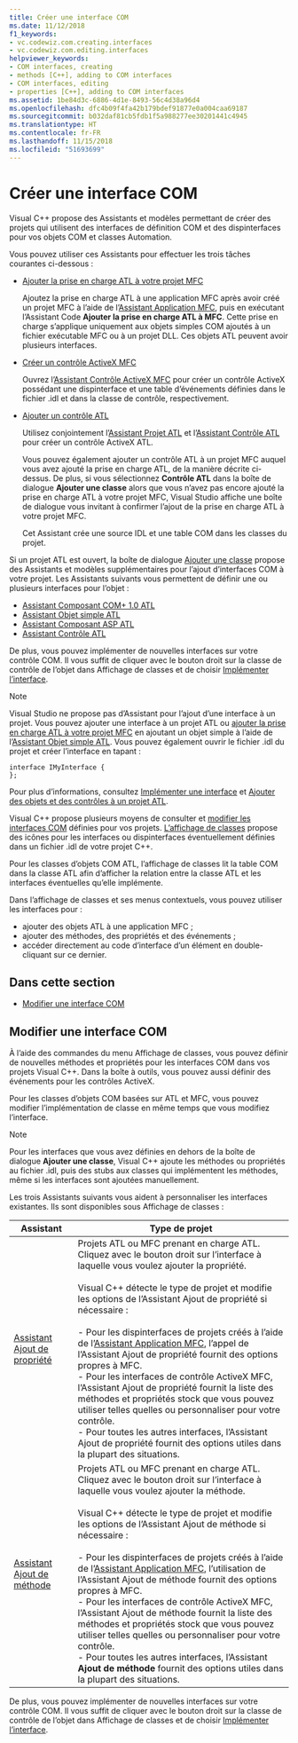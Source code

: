 ```yaml
---
title: Créer une interface COM
ms.date: 11/12/2018
f1_keywords:
- vc.codewiz.com.creating.interfaces
- vc.codewiz.com.editing.interfaces
helpviewer_keywords:
- COM interfaces, creating
- methods [C++], adding to COM interfaces
- COM interfaces, editing
- properties [C++], adding to COM interfaces
ms.assetid: 1be84d3c-6886-4d1e-8493-56c4d38a96d4
ms.openlocfilehash: dfc4b09f4fa42b179bdef91877e0a004caa69187
ms.sourcegitcommit: b032daf81cb5fdb1f5a988277ee30201441c4945
ms.translationtype: HT
ms.contentlocale: fr-FR
ms.lasthandoff: 11/15/2018
ms.locfileid: "51693699"
---
```

# <a name="create-a-com-interface"></a>Créer une interface COM

Visual C++ propose des Assistants et modèles permettant de créer des projets qui utilisent des interfaces de définition COM et des dispinterfaces pour vos objets COM et classes Automation.

Vous pouvez utiliser ces Assistants pour effectuer les trois tâches courantes ci-dessous :

- [Ajouter la prise en charge ATL à votre projet MFC](../mfc/reference/adding-atl-support-to-your-mfc-project.md)

  Ajoutez la prise en charge ATL à une application MFC après avoir créé un projet MFC à l’aide de l’[Assistant Application MFC](../mfc/reference/mfc-application-wizard.md), puis en exécutant l’Assistant Code **Ajouter la prise en charge ATL à MFC**. Cette prise en charge s’applique uniquement aux objets simples COM ajoutés à un fichier exécutable MFC ou à un projet DLL. Ces objets ATL peuvent avoir plusieurs interfaces.

- [Créer un contrôle ActiveX MFC](../mfc/reference/creating-an-mfc-activex-control.md)

  Ouvrez l’[Assistant Contrôle ActiveX MFC](../mfc/reference/mfc-activex-control-wizard.md) pour créer un contrôle ActiveX possédant une dispinterface et une table d’événements définies dans le fichier .idl et dans la classe de contrôle, respectivement.

- [Ajouter un contrôle ATL](../atl/reference/adding-an-atl-control.md)

  Utilisez conjointement l’[Assistant Projet ATL](../atl/reference/atl-project-wizard.md) et l’[Assistant Contrôle ATL](../atl/reference/atl-control-wizard.md) pour créer un contrôle ActiveX ATL.

  Vous pouvez également ajouter un contrôle ATL à un projet MFC auquel vous avez ajouté la prise en charge ATL, de la manière décrite ci-dessus. De plus, si vous sélectionnez **Contrôle ATL** dans la boîte de dialogue **Ajouter une classe** alors que vous n’avez pas encore ajouté la prise en charge ATL à votre projet MFC, Visual Studio affiche une boîte de dialogue vous invitant à confirmer l’ajout de la prise en charge ATL à votre projet MFC.

  Cet Assistant crée une source IDL et une table COM dans les classes du projet.

Si un projet ATL est ouvert, la boîte de dialogue [Ajouter une classe](../ide/add-class-dialog-box.md) propose des Assistants et modèles supplémentaires pour l’ajout d’interfaces COM à votre projet. Les Assistants suivants vous permettent de définir une ou plusieurs interfaces pour l’objet :

- [Assistant Composant COM+ 1.0 ATL](../atl/reference/atl-com-plus-1-0-component-wizard.md)
- [Assistant Objet simple ATL](../atl/reference/atl-simple-object-wizard.md)
- [Assistant Composant ASP ATL](../atl/reference/atl-active-server-page-component-wizard.md)
- [Assistant Contrôle ATL](../atl/reference/atl-control-wizard.md)

De plus, vous pouvez implémenter de nouvelles interfaces sur votre contrôle COM. Il vous suffit de cliquer avec le bouton droit sur la classe de contrôle de l’objet dans Affichage de classes et de choisir [Implémenter l’interface](../ide/implement-interface-wizard.md).

> [!NOTE]
> Visual Studio ne propose pas d’Assistant pour l’ajout d’une interface à un projet. Vous pouvez ajouter une interface à un projet ATL ou [ajouter la prise en charge ATL à votre projet MFC](../mfc/reference/adding-atl-support-to-your-mfc-project.md) en ajoutant un objet simple à l’aide de l’[Assistant Objet simple ATL](../atl/reference/atl-simple-object-wizard.md). Vous pouvez également ouvrir le fichier .idl du projet et créer l’interface en tapant :

```
interface IMyInterface {
};
```

Pour plus d’informations, consultez [Implémenter une interface](../ide/implementing-an-interface-visual-cpp.md) et [Ajouter des objets et des contrôles à un projet ATL](../atl/reference/adding-objects-and-controls-to-an-atl-project.md).

Visual C++ propose plusieurs moyens de consulter et [modifier les interfaces COM](#edit-a-com-interface) définies pour vos projets. [L’affichage de classes](/visualstudio/ide/viewing-the-structure-of-code) propose des icônes pour les interfaces ou dispinterfaces éventuellement définies dans un fichier .idl de votre projet C++.

Pour les classes d’objets COM ATL, l’affichage de classes lit la table COM dans la classe ATL afin d’afficher la relation entre la classe ATL et les interfaces éventuelles qu’elle implémente.

Dans l’affichage de classes et ses menus contextuels, vous pouvez utiliser les interfaces pour :

- ajouter des objets ATL à une application MFC ;
- ajouter des méthodes, des propriétés et des événements ;
- accéder directement au code d’interface d’un élément en double-cliquant sur ce dernier.

## <a name="in-this-section"></a>Dans cette section

- [Modifier une interface COM](#edit-a-com-interface)

## <a name="edit-a-com-interface"></a>Modifier une interface COM

À l’aide des commandes du menu Affichage de classes, vous pouvez définir de nouvelles méthodes et propriétés pour les interfaces COM dans vos projets Visual C++. Dans la boîte à outils, vous pouvez aussi définir des événements pour les contrôles ActiveX.

Pour les classes d’objets COM basées sur ATL et MFC, vous pouvez modifier l’implémentation de classe en même temps que vous modifiez l’interface.

> [!NOTE]
> Pour les interfaces que vous avez définies en dehors de la boîte de dialogue **Ajouter une classe**, Visual C++ ajoute les méthodes ou propriétés au fichier .idl, puis des stubs aux classes qui implémentent les méthodes, même si les interfaces sont ajoutées manuellement.

Les trois Assistants suivants vous aident à personnaliser les interfaces existantes. Ils sont disponibles sous Affichage de classes :

|Assistant|Type de projet|
|------------|------------------|
|[Assistant Ajout de propriété](../ide/names-add-property-wizard.md)|Projets ATL ou MFC prenant en charge ATL. Cliquez avec le bouton droit sur l’interface à laquelle vous voulez ajouter la propriété.<br /><br />Visual C++ détecte le type de projet et modifie les options de l’Assistant Ajout de propriété si nécessaire :<br /><br />- Pour les dispinterfaces de projets créés à l’aide de l’[Assistant Application MFC](../mfc/reference/mfc-application-wizard.md), l’appel de l’Assistant Ajout de propriété fournit des options propres à MFC.<br />- Pour les interfaces de contrôle ActiveX MFC, l’Assistant Ajout de propriété fournit la liste des méthodes et propriétés stock que vous pouvez utiliser telles quelles ou personnaliser pour votre contrôle.<br />- Pour toutes les autres interfaces, l’Assistant Ajout de propriété fournit des options utiles dans la plupart des situations.|
|[Assistant Ajout de méthode](../ide/add-method-wizard.md)|Projets ATL ou MFC prenant en charge ATL. Cliquez avec le bouton droit sur l’interface à laquelle vous voulez ajouter la méthode.<br /><br />Visual C++ détecte le type de projet et modifie les options de l’Assistant Ajout de méthode si nécessaire :<br /><br />- Pour les dispinterfaces de projets créés à l’aide de l’[Assistant Application MFC](../mfc/reference/mfc-application-wizard.md), l’utilisation de l’Assistant Ajout de méthode fournit des options propres à MFC.<br />- Pour les interfaces de contrôle ActiveX MFC, l’Assistant Ajout de méthode fournit la liste des méthodes et propriétés stock que vous pouvez utiliser telles quelles ou personnaliser pour votre contrôle.<br />- Pour toutes les autres interfaces, l’Assistant **Ajout de méthode** fournit des options utiles dans la plupart des situations.|

De plus, vous pouvez implémenter de nouvelles interfaces sur votre contrôle COM. Il vous suffit de cliquer avec le bouton droit sur la classe de contrôle de l’objet dans Affichage de classes et de choisir [Implémenter l’interface](../ide/implement-interface-wizard.md).
